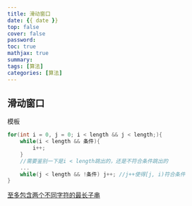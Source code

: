 ```yaml
---
title: 滑动窗口
date: {{ date }}
top: false
cover: false
password:
toc: true
mathjax: true
summary:
tags: [算法]
categories: [算法]
---
```


## 滑动窗口

模板

```c++
for(int i = 0, j = 0; i < length && j < length;){
    while(i < length && 条件){
        i++;
    }
   	//需要鉴别一下是i < length跳出的，还是不符合条件跳出的
    ...
    while(j < length && !条件) j++; //j++使得[j, i)符合条件
}
```

[至多包含两个不同字符的最长子串](https://leetcode.cn/problems/longest-substring-with-at-most-two-distinct-characters/description/?envType=study-plan-v2&id=premium-algo-100&orderBy=most_votes)
